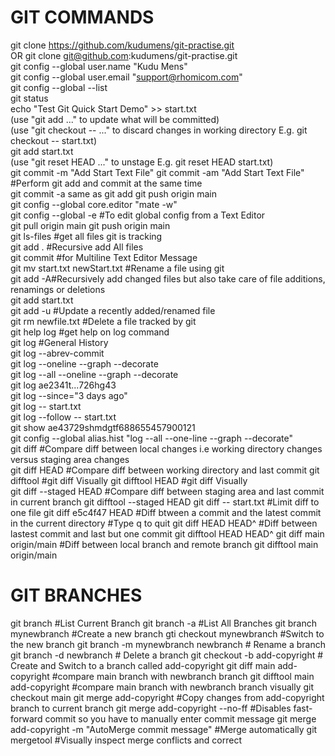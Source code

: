 # GIT COMMANDS
  git clone https://github.com/kudumens/git-practise.git  
  OR git clone git@github.com:kudumens/git-practise.git  
  git config --global user.name "Kudu Mens"  
  git config --global user.email "support@rhomicom.com"  
  git config --global --list  
  git status  
  echo "Test Git Quick Start Demo" >> start.txt  
  (use "git add <file>..." to update what will be committed)  
  (use "git checkout -- <file>..." to discard changes in working directory E.g. git checkout -- start.txt)  
  git add start.txt  
  (use "git reset HEAD <file>..." to unstage E.g. git reset HEAD start.txt)  
  git commit -m "Add Start Text File" 
  git commit -am "Add Start Text File" #Perform git add and commit at the same time  
  git commit -a same as git add
  git push origin main  
  git config --global core.editor "mate -w"  
  git config --global -e #To edit global config from a Text Editor  
  git pull origin main
  git push origin main   
  git ls-files #get all files git is tracking  
  git add . #Recursive add All files  
  git commit #for Multiline Text Editor Message  
  git mv start.txt newStart.txt #Rename a file using git  
  git add -A#Recursively add changed files but also take care of file additions, renamings or deletions  
  git add start.txt  
  git add -u #Update a recently added/renamed file  
  git rm newfile.txt #Delete a file tracked by git  
  git help log #get help on log command  
  git log #General History  
  git log --abrev-commit  
  git log --oneline --graph --decorate  
  git log --all --oneline --graph --decorate  
  git log ae2341t...726hg43  
  git log --since="3 days ago"  
  git log -- start.txt  
  git log --follow -- start.txt  
  git show ae43729shmdgtf688655457900121  
  git config --global alias.hist "log --all --one-line --graph --decorate"  
  git diff #Compare diff between local changes i.e working directory changes versus staging area changes  
  git diff HEAD #Compare diff between working directory and last commit
  git difftool #git diff Visually 
  git difftool HEAD #git diff Visually  
  git diff --staged HEAD #Compare diff between staging area and last commit in current branch
  git difftool --staged HEAD
  git diff -- start.txt #Limit diff to one file
  git diff e5c4f47 HEAD #Diff btween a commit and the latest commit in the current directory #Type q to quit
  git diff HEAD HEAD^ #Diff between lastest commit and last but one commit
  git difftool HEAD HEAD^
  git diff main origin/main #Diff between local branch and remote branch
  git difftool main origin/main
# GIT BRANCHES
git branch #List Current Branch
git branch -a #List All Branches
git branch mynewbranch #Create a new branch
gti checkout mynewbranch #Switch to the new branch
git branch -m mynewbranch newbranch # Rename a branch
git branch -d newbranch # Delete a branch
git checkout -b add-copyright # Create and Switch to a branch called add-copyright
git diff main add-copyright #compare main branch with newbranch branch
git difftool main add-copyright #compare main branch with newbranch branch visually
git checkout main
git merge add-copyright #Copy changes from add-copyright branch to current branch
git merge add-copyright --no-ff #Disables fast-forward commit so you have to manually enter commit message
git merge add-copyright -m "AutoMerge commit message" #Merge automatically
git mergetool #Visually inspect merge conflicts and correct